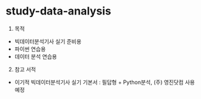 # study-data-analysis

1. 목적
- 빅데이터분석기사 실기 준비용
- 파이썬 연습용
- 데이터 분석 연습용

2. 참고 서적 
- 이기적 빅데이터분석기사 실기 기본서 : 필답형 + Python분석, (주) 영진닷컴 사용 예정
